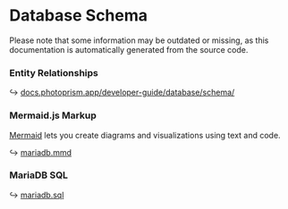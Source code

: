 # Database Schema

Please note that some information may be outdated or missing, as this documentation is automatically generated from the source code.

### Entity Relationships

↪ [docs.photoprism.app/developer-guide/database/schema/](https://docs.photoprism.app/developer-guide/database/schema/)

###  Mermaid.js Markup

[Mermaid](https://mermaid-js.github.io/) lets you create diagrams and visualizations using text and code.

↪ [mariadb.mmd](mariadb.mmd)

### MariaDB SQL

↪ [mariadb.sql](mariadb.sql)
